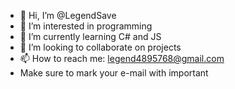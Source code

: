 - 👋 Hi, I’m @LegendSave
- 👀 I’m interested in programming
- 🌱 I’m currently learning C# and JS
- 💞️ I’m looking to collaborate on projects
- 📫 How to reach me: legend4895768@gmail.com
- Make sure to mark your e-mail with important

<!---
LegendSave/LegendSave is a ✨ special ✨ repository because its `README.md` (this file) appears on your GitHub profile.
You can click the Preview link to take a look at your changes.
--->

